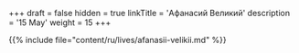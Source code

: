 +++
draft = false
hidden = true
linkTitle = 'Афанасий Великий'
description = '15 May'
weight = 15
+++

{{% include file="content/ru/lives/afanasii-velikii.md" %}}
